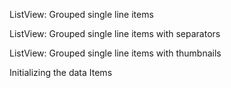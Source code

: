 ListView: Grouped single line items
<snippet id='grouped-single-listview-basic-html'/>

ListView: Grouped single line items with separators
<snippet id='grouped-single-listview-borders-html'/>

ListView: Grouped single line items with thumbnails
<snippet id='grouped-single-listview-thumbs-html'/>

Initializing the data Items
<snippet id='grouped-single-listview-basic-code'/>